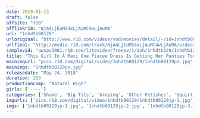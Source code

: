 ```yaml
---
date: 2019-01-13
draft: false
affsite: "r18"
afflinkr18: "NjA4LjEuMS4xLjAuMC4wLjAuMA"
url: "1nhdtb00129"
urloriginal: "http://www.r18.com/videos/vod/movies/detail/-/id=1nhdtb00129"
urlfinal: "http://media.r18.com/track/NjA4LjEuMS4xLjAuMC4wLjAuMA/videos/vod/movies/detail/-/id=1nhdtb00129"
samplevid: "awspv3001.r18.com/litevideo/freepv/1/1nh/1nhdtb129/1nhdtb129_dmb_w.mp4"
title: "This Girl In A Maxi One Piecee Dress Is Getting Her Panties Torn Off By Molester Teachers And Forced To Cum Over And Over Again Until She Pisses Herself In Ecstasy"
mainimgurl: "pics.r18.com/digital/video/1nhdtb00129/1nhdtb00129ps.jpg"
mainimgs: "1nhdtb00129ps.jpg"
releasedate: "May 24, 2018"
duration: 203
productioncomp: "Natural High"
girls: ['----']
categories: ['Shame', 'Big Tits', 'Groping', 'Other Fetishes', 'Squirting', 'Hi-Def', 'Special 7 studios SALE']
imgurls: ['pics.r18.com/digital/video/1nhdtb00129/1nhdtb00129jp-1.jpg', 'pics.r18.com/digital/video/1nhdtb00129/1nhdtb00129jp-2.jpg', 'pics.r18.com/digital/video/1nhdtb00129/1nhdtb00129jp-3.jpg', 'pics.r18.com/digital/video/1nhdtb00129/1nhdtb00129jp-4.jpg', 'pics.r18.com/digital/video/1nhdtb00129/1nhdtb00129jp-5.jpg', 'pics.r18.com/digital/video/1nhdtb00129/1nhdtb00129jp-6.jpg', 'pics.r18.com/digital/video/1nhdtb00129/1nhdtb00129jp-7.jpg', 'pics.r18.com/digital/video/1nhdtb00129/1nhdtb00129jp-8.jpg', 'pics.r18.com/digital/video/1nhdtb00129/1nhdtb00129jp-9.jpg', 'pics.r18.com/digital/video/1nhdtb00129/1nhdtb00129jp-10.jpg', 'pics.r18.com/digital/video/1nhdtb00129/1nhdtb00129jp-11.jpg', 'pics.r18.com/digital/video/1nhdtb00129/1nhdtb00129jp-12.jpg', 'pics.r18.com/digital/video/1nhdtb00129/1nhdtb00129jp-13.jpg', 'pics.r18.com/digital/video/1nhdtb00129/1nhdtb00129jp-14.jpg', 'pics.r18.com/digital/video/1nhdtb00129/1nhdtb00129jp-15.jpg', 'pics.r18.com/digital/video/1nhdtb00129/1nhdtb00129jp-16.jpg', 'pics.r18.com/digital/video/1nhdtb00129/1nhdtb00129jp-17.jpg', 'pics.r18.com/digital/video/1nhdtb00129/1nhdtb00129jp-18.jpg', 'pics.r18.com/digital/video/1nhdtb00129/1nhdtb00129jp-19.jpg', 'pics.r18.com/digital/video/1nhdtb00129/1nhdtb00129jp-20.jpg']
imgs: ['1nhdtb00129jp-1.jpg', '1nhdtb00129jp-2.jpg', '1nhdtb00129jp-3.jpg', '1nhdtb00129jp-4.jpg', '1nhdtb00129jp-5.jpg', '1nhdtb00129jp-6.jpg', '1nhdtb00129jp-7.jpg', '1nhdtb00129jp-8.jpg', '1nhdtb00129jp-9.jpg', '1nhdtb00129jp-10.jpg', '1nhdtb00129jp-11.jpg', '1nhdtb00129jp-12.jpg', '1nhdtb00129jp-13.jpg', '1nhdtb00129jp-14.jpg', '1nhdtb00129jp-15.jpg', '1nhdtb00129jp-16.jpg', '1nhdtb00129jp-17.jpg', '1nhdtb00129jp-18.jpg', '1nhdtb00129jp-19.jpg', '1nhdtb00129jp-20.jpg']
---
```

